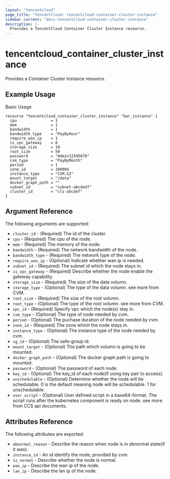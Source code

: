 ```yaml
---
layout: "tencentcloud"
page_title: "TencentCloud: tencentcloud-container-cluster-instance"
sidebar_current: "docs-tencentcloud-container-cluster-instance"
description: |-
  Provides a TencentCloud Container Cluster Instance resource.
---
```


# tencentcloud_container_cluster_instance

Provides a Container Cluster Instance resource.

## Example Usage

Basic Usage

```hcl
resource "tencentcloud_container_cluster_instance" "bar_instance" {
  cpu               = 1
  mem               = 1
  bandwidth         = 1
  bandwidth_type    = "PayByHour"
  require_wan_ip    = 1
  is_vpc_gateway    = 0
  storage_size      = 10
  root_size         = 50
  password          = "Admin12345678"
  cvm_type          = "PayByMonth"
  period            = 1
  zone_id           = 100004
  instance_type     = "CVM.S2"
  mount_target      = "/data"
  docker_graph_path = ""
  subnet_id         = "subnet-abcdedf"
  cluster_id        = "cls-abcdef"
}
```

## Argument Reference

The following arguments are supported:

* `cluster_id` - (Required) The id of the cluster.
* `cpu` - (Required) The cpu of the node.
* `mem` - (Required) The memory of the node.
* `bandwidth` - (Required) The network bandwidth of the node.
* `bandwidth_type` - (Required) The network type of the node.
* `require_wan_ip` - (Optional) Indicate whether wan ip is needed.
* `subnet_id` - (Required) The subnet id which the node stays in.
* `is_vpc_gateway` - (Required) Describe whether the node enable the gateway capability.
* `storage_size` - (Required) The size of the data volumn.
* `storage_type` - (Optional) The type of the data volumn. see more from CVM.
* `root_size` - (Required) The size of the root volumn.
* `root_type` - (Optional) The type of the root volumn. see more from CVM.
* `vpc_id` - (Required) Specify vpc which the node(s) stay in.
* `cvm_type` - (Optional) The type of node needed by cvm.
* `period` - (Optional) The puchase duration of the node needed by cvm.
* `zone_id` - (Required) The zone which the node stays in.
* `instance_type` - (Optional) The instance type of the node needed by cvm.
* `sg_id` - (Optional) The safe-group id.
* `mount_target` - (Optional) The path which volumn is going to be mounted.
* `docker_graph_path` - (Optional) The docker graph path is going to mounted.
* `password` - (Optional) The password of each node.
* `key_id` - (Optional) The key_id of each node(if using key pair to access).
* `unschedulable` - (Optional) Determine whether the node will be schedulable. 0 is the default meaning node will be schedulable. 1 for unschedulable.
* `user_script` - (Optional) User defined script in a base64-format. The script runs after the kubernetes component is ready on node. see more from CCS api documents.

## Attributes Reference

The following attributes are exported:

* `abnormal_reason` - Describe the reason when node is in abnormal state(if it was).
* `instance_id` - An id identify the node, provided by cvm.
* `is_normal` - Describe whether the node is normal.
* `wan_ip` - Describe the wan ip of the node.
* `lan_ip` - Describe the lan ip of the node.
